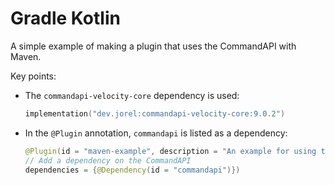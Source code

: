 # Gradle Kotlin

A simple example of making a plugin that uses the CommandAPI with Maven.

Key points:

- The `commandapi-velocity-core` dependency is used:

  ```kotlin
  implementation("dev.jorel:commandapi-velocity-core:9.0.2")
  ```

- In the `@Plugin` annotation, `commandapi` is listed as a dependency:

  ```java
  @Plugin(id = "maven-example", description = "An example for using the CommandAPI with maven",
  // Add a dependency on the CommandAPI
  dependencies = {@Dependency(id = "commandapi")})
  ```

